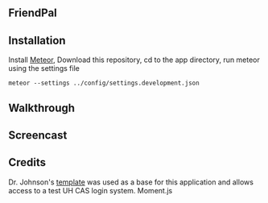 ![]()

## FriendPal


## Installation

Install [Meteor](https://www.meteor.com/),
Download this repository,
cd to the app directory,
run meteor using the settings file

```
meteor --settings ../config/settings.development.json
```

## Walkthrough



## Screencast


## Credits

Dr. Johnson's [template](https://github.com/ics-software-engineering/meteor-example-uh-cas) was used as a base
for this application and allows access to a test UH CAS login system.
Moment.js




